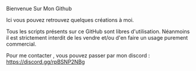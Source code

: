 Bienvenue Sur Mon Github

Ici vous pouvez retrouvez quelques créations à moi.

Tous les scripts présents sur ce GitHub sont libres d'utilisation. Néanmoins il est strictement interdit de les vendre et/ou d'en faire un usage purement commercial.

Pour me contacter , vous pouvez passer par mon discord : https://discord.gg/rpBSNP2NBg
